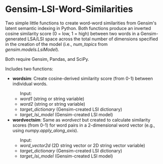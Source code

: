# Gensim-LSI-Word-Similarities
Two simple little functions to create word-word similarities from Gensim's latent semantic indexing in Python. Both functions produce an inverted cosine similarity score (0 = low, 1 = high) between two words in a Gensim-generated LSA/LSI space across the total number of dimensions specified in the creation of the model (i.e., <i>num_topics</i> from <i>gensim.models.LsiModel</i>).

<p>Both require Gensim, Pandas, and SciPy.

<p>Includes two functions:
<ul>
<li><b>wordsim</b>: Create cosine-derived similarity score (from 0-1) between individual words.</li>
<ul>Input:
<li><i>word1</i> (string or string variable)</li>
<li><i>word2</i> (string or string variable)</li>
<li><i>target_dictionary</i> (Gensim-created LSI dictionary)</li>
<li><i>target_lsi_model</i> (Gensim-created LSI model)</li>
</ul>
<li><b>wordvectsim</b>: Same as <i>wordvect</i> but created to calculate similarity scores (from 0-1) for word pairs in a 2-dimensional word vector (e.g., using <i>numpy.apply_along_axis</i>).</li>
<ul>Input:
<li><i>word_vector2d</i> (2D string vector or 2D string vector variable)</li>
<li><i>target_dictionary</i> (Gensim-created LSI dictionary)</li>
<li><i>target_lsi_model</i> (Gensim-created LSI model)</li>
</ul>
</ul>